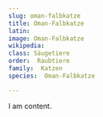 ```yaml
---
slug: oman-falbkatze
title: Oman-Falbkatze
latin:
image: Oman-Falbkatze
wikipedia: 
class: Säugetiere
order:  Raubtiere
family:  Katzen 
species:  Oman-Falbkatze

---
```


I am content.
